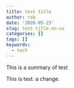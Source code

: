 ```yaml
---
title: test title
author: rob
date: '2020-05-23'
slug: test-title.en-us
categories: []
tags: []
keywords:
  - tech
---
```

This is a summary of test

<!--more-->
This is test. a change.
